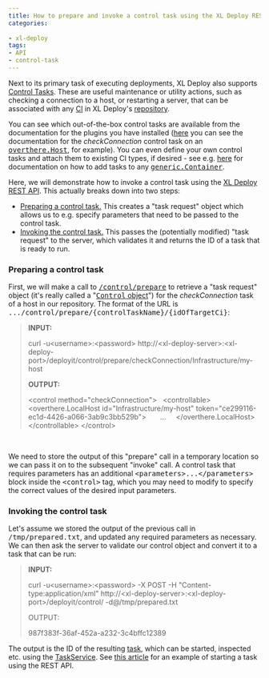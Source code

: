 ```yaml
---
title: How to prepare and invoke a control task using the XL Deploy REST API
categories:
 
- xl-deploy
tags:
- API
- control-task
---
```


<span style="line-height: normal;">Next to its primary task of executing deployments, XL Deploy also supports [Control Tasks](http://docs.xebialabs.com/releases/latest/deployit/referencemanual.html#control-tasks). These are useful maintenance or utility actions, such as checking a connection to a host, or restarting a server, that can be associated with any [CI](http://docs.xebialabs.com/releases/latest/deployit/referencemanual.html#configuration-items-cis) in XL Deploy's [repository](http://docs.xebialabs.com/releases/latest/deployit/referencemanual.html#repository).</span>

<span style="line-height: normal;">You can see which out-of-the-box control tasks are available from the documentation for the plugins you have installed ([here](http://docs.xebialabs.com/releases/4.0/deployit/remotingPluginManual.html#overtherehost) you can see the documentation for the _checkConnection_ control task on an [<tt>overthere.Host</tt>](http://docs.xebialabs.com/releases/4.0/deployit/remotingPluginManual.html#overtherehost), for example). You can even define your own control tasks and attach them to existing CI types, if desired - see e.g. [here](http://docs.xebialabs.com/releases/latest/deployit/genericPluginManual.html#control-task-delegates) for documentation on how to add tasks to any [<tt>generic.Container</tt>](http://docs.xebialabs.com/releases/latest/deployit/genericPluginManual.html#genericcontainer).</span>

<span style="line-height: normal;">Here, we will demonstrate how to invoke a control task using the [XL Deploy REST API](http://docs.xebialabs.com/releases/latest/deployit/rest-api/index.html). This actually breaks down into two steps:</span>

*   [Preparing a control task.](https://xebialabs.zendesk.com/entries/45128245-XL-Deploy-REST-API-Examples#prepare-control-task) This creates a "task request" object which allows us to e.g. specify parameters that need to be passed to the control task.
*   [Invoking the control task.](https://xebialabs.zendesk.com/entries/45128245-XL-Deploy-REST-API-Examples#trigger-control-tasks) This passes the (potentially modified) "task request" to the server, which validates it and returns the ID of a task that is ready to run.

### <a name="prepare-control-task"></a>Preparing a control task

First, we will make a call to [<tt>/control/prepare</tt>](http://docs.xebialabs.com/releases/latest/deployit/rest-api/com.xebialabs.deployit.engine.api.ControlService.html#/control/prepare/{controlName}/{id:.*?}:GET) to retrieve a "task request" object (it's really called a "[<tt>Control</tt> object](http://docs.xebialabs.com/releases/latest/deployit/rest-api/com.xebialabs.deployit.engine.api.dto.Control.html)") for the _checkConnection_ task of a host in our repository. The format of the URL is <tt>.../control/prepare/{controlTaskName}/{idOfTargetCi}</tt>:

> **INPUT:**
> 
> curl -u&lt;username&gt;:&lt;password&gt; http://&lt;xl-deploy-server&gt;:&lt;xl-deploy-port&gt;/deployit/control/prepare/checkConnection/Infrastructure/my-host
> 
> **OUTPUT:**
> 
> &lt;control method="checkConnection"&gt;
> &nbsp; &lt;controllable&gt;
> &nbsp; &nbsp; &lt;overthere.LocalHost id="Infrastructure/my-host" token="ce299116-ec1d-4426-a066-3ab9c3bb529b"&gt;
> &nbsp; &nbsp; &nbsp; ...
> &nbsp; &nbsp; &lt;/overthere.LocalHost&gt;
> &nbsp; &lt;/controllable&gt;
> &lt;/control&gt;

&nbsp;

We need to store the output of this "prepare" call in a temporary location so we can pass it on to the subsequent "invoke" call. A control task that requires parameters has an additional <tt>&lt;parameters&gt;...&lt;/parameters&gt;</tt> block inside the <tt>&lt;control&gt;</tt> tag, which you may need to modify to specify the correct values of the desired input parameters.

### <a name="trigger-control-tasks"></a>Invoking the control task

Let's assume we stored the output of the previous call in <tt>/tmp/prepared.txt</tt>, and updated any required parameters as necessary. We can then ask the server to validate our control object and convert it to a task that can be run:

> **INPUT:**
> 
> curl -u&lt;username&gt;:&lt;password&gt; -X POST&nbsp;-H "Content-type:application/xml" http://&lt;xl-deploy-server&gt;:&lt;xl-deploy-port&gt;/deployit/control/ -d@/tmp/prepared.txt
> 
> OUTPUT:
> 
> 987f383f-36af-452a-a232-3c4bffc12389

The output is the ID of the resulting [task](http://docs.xebialabs.com/releases/latest/deployit/referencemanual.html#task), which can be started, inspected etc. using the [TaskService](http://docs.xebialabs.com/releases/latest/deployit/rest-api/com.xebialabs.deployit.engine.api.TaskService.html). See [this article](https://support.xebialabs.com/entries/48023205-How-to-start-a-task-and-retrieve-task-info-using-the-XL-Deploy-REST-API) for an example of starting a task using the REST API.
